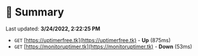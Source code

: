 # 📖 Summary
Last updated: **3/24/2022, 2:22:25 PM**

- `GET` [https://uptimerfree.tk](https://uptimerfree.tk) - **Up** (875ms)
- `GET` [https://monitoruptimer.tk](https://monitoruptimer.tk) - **Down** (53ms)
